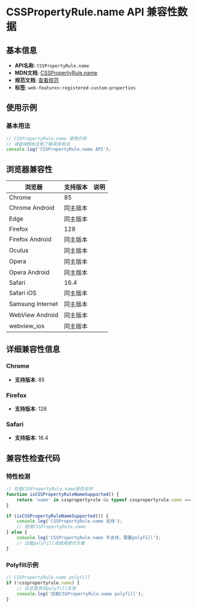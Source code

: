 # CSSPropertyRule.name API 兼容性数据

## 基本信息

- **API名称**: `CSSPropertyRule.name`
- **MDN文档**: [CSSPropertyRule.name](https://developer.mozilla.org/docs/Web/API/CSSPropertyRule/name)
- **规范文档**: [查看规范](https://drafts.css-houdini.org/css-properties-values-api/#dom-csspropertyrule-name)
- **标签**: `web-features:registered-custom-properties`

## 使用示例

### 基本用法

```javascript
// CSSPropertyRule.name 使用示例
// 请查阅MDN文档了解具体用法
console.log('CSSPropertyRule.name API');
```

## 浏览器兼容性

| 浏览器 | 支持版本 | 说明 |
|--------|----------|------|
| Chrome | 85 |  |
| Chrome Android | 同主版本 |  |
| Edge | 同主版本 |  |
| Firefox | 128 |  |
| Firefox Android | 同主版本 |  |
| Oculus | 同主版本 |  |
| Opera | 同主版本 |  |
| Opera Android | 同主版本 |  |
| Safari | 16.4 |  |
| Safari iOS | 同主版本 |  |
| Samsung Internet | 同主版本 |  |
| WebView Android | 同主版本 |  |
| webview_ios | 同主版本 |  |

## 详细兼容性信息

### Chrome

- **支持版本**: 85

### Firefox

- **支持版本**: 128

### Safari

- **支持版本**: 16.4

## 兼容性检查代码

### 特性检测

```javascript
// 检查CSSPropertyRule.name是否支持
function isCSSPropertyRuleNameSupported() {
    return 'name' in csspropertyrule && typeof csspropertyrule.name === 'function';
}

if (isCSSPropertyRuleNameSupported()) {
    console.log('CSSPropertyRule.name 支持');
    // 使用CSSPropertyRule.name
} else {
    console.log('CSSPropertyRule.name 不支持，需要polyfill');
    // 加载polyfill或使用替代方案
}
```

### Polyfill示例

```javascript
// CSSPropertyRule.name polyfill
if (!csspropertyrule.name) {
    // 在这里添加polyfill实现
    console.log('加载CSSPropertyRule.name polyfill');
}
```

